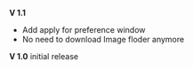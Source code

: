 **V 1.1**
* Add apply for preference window
* No need to download Image floder anymore

**V 1.0** 
initial release
